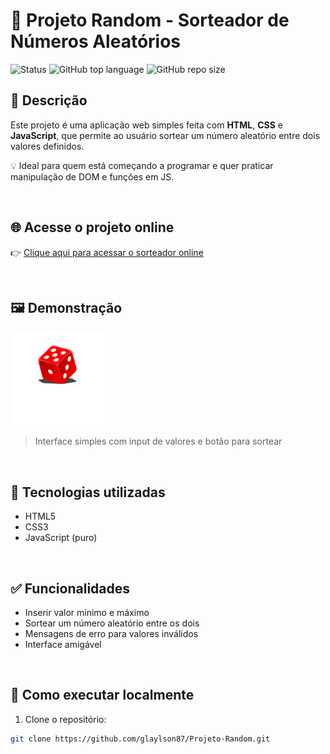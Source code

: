 # 🎲 Projeto Random - Sorteador de Números Aleatórios

![Status](https://img.shields.io/badge/status-em%20desenvolvimento-yellow)
![GitHub top language](https://img.shields.io/github/languages/top/glaylson87/Projeto-Random)
![GitHub repo size](https://img.shields.io/github/repo-size/glaylson87/Projeto-Random)


## 📌 Descrição

Este projeto é uma aplicação web simples feita com **HTML**, **CSS** e **JavaScript**, que permite ao usuário sortear um número aleatório entre dois valores definidos.

💡 Ideal para quem está começando a programar e quer praticar manipulação de DOM e funções em JS.

<br>

## 🌐 Acesse o projeto online

👉 [Clique aqui para acessar o sorteador online](https://glaylson87.github.io/Projeto-Random/)

<br>

## 🖼️ Demonstração

<img src="https://raw.githubusercontent.com/glaylson87/Projeto-Random/main/dado.png" alt="Imagem do dado" width="150">
  
> Interface simples com input de valores e botão para sortear

<br>

## 🚀 Tecnologias utilizadas

- HTML5
- CSS3
- JavaScript (puro)

<br>

## ✅ Funcionalidades

- Inserir valor mínimo e máximo
- Sortear um número aleatório entre os dois
- Mensagens de erro para valores inválidos
- Interface amigável

<br>

## 🧠 Como executar localmente

1. Clone o repositório:

```bash
git clone https://github.com/glaylson87/Projeto-Random.git
